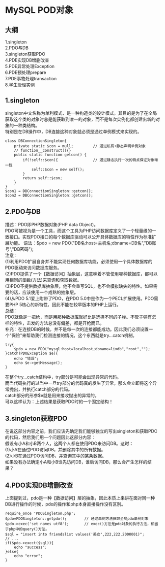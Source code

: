 # MySQL POD对象

## 大纲

1.singleton  
2.PDO与DB  
3.singleton获取PDO  
4.PDE实现DB增删改查  
5.PDE异常处理Exception  
6.PDE预处理prepare  
7.PDE事物处理transaction  
8.学生管理实例  

## 1.singleton

singleton中文名称为单利模式，是一种构造类的设计模式。其目的是为了在全局获取这个类的对象时总是能获取到唯一的对象，而不是每次实例化都创建出新的对象的一种类结构。  
特别是在DB操作中，DB连接这种对象就必须是通过单例模式来实现的。  
```
class DBConnectionSingleton{
    private static $con = mull;         // 通过私有+静态声明单例对象
    // function__construct(){}
    public static function getcon() {
        if(!self::$con){                // 通过静态执行一次的特点保证对象唯一性
            self::$con = new self();
        }
        return self::$con;
    }
}
$con1 = DBConnectionSingleton::getcon();
$con2 = DBConnectionSingleton::getcon();
```

## 2.PDO与DB

描述：PDO即PHP数据对象(PHP data Object)。  
      PDO可被视为是一个工具，而这个工具为PHP访问数据库定义了一个轻量级的一致接口。实现PDO接口的每个数据库驱动可以公开具体数据库的特性作为标准扩展功能。
语法：$pdo = new PDO("DB名:host=主机名;dbname=DB名","DB账号","DB密码");  
注意：  
(1)利用PDO扩展自身并不能实现任何数据库功能，必须使用一个具体数据库的PDO驱动来访问数据库服务。  
(2)PDO提供了一个【数据访问】抽象层，这意味着不管使用哪种数据库，都可以用相同的函数(方法)来查询和获取数据。  
(3)PDO不提供数据库抽象层，他不会重写SQL，也不会模拟缺失的特性。如果需要的话，应该使用一个成熟的抽象层。  
(4)从PDO 5.1爱上附带了PDO，在PDO 5.0中是作为一个PECL扩展使用。PDO需要PHP 5核心的新特性，因此不能在较早版本的PHP上运行。  
总结：  
PDO就像是一把枪，而是用那种数据库就好比是选择不同的子弹。不管子弹有怎样的特性，击发的方法总没有偏差，都是开枪而已。  
补充：在连接DB的时候，并不是每一次的连接都能成功。因此我们必须设置一个"保险"来帮助我们检测连接的情况，这个东西就是try...catch机制。  
```
try{
    $pdo = new PDO("mysql:host=localhost;dbname=lixdb","root","");
}catch(PDOException $e){
    echo "错误";
    echo $e->getMessage();
}
```
在整个try...catch结构中，try部分是可能会出现异常的代码。  
而当代码执行的过当中一旦try部分的代码真的发生了异常，那么会立即将这个异常抛出，并执行catch部分的代码。  
catch部分的形参$e就是用来接收抛出的异常的。  
可以这样认为：上述结果是获取PDO时的一个固定结构！

## 3.singleton获取PDO

在说这部分内容之前，我们应该先确定我们能够独立的写出singleton和获取PDO的代码，然后我们用一个问题因此这部分内容：  
假设有小A和小B两个人，这两个人都在使用PDO来访问DB。这时：  
(1)小A在通过PDO访问DB，并删除其中的所有数据。  
(2)小B在通过PDO访问DB，并查询其中的某条数据。  
如果没有办法确定小A和小B谁先访问DB，谁后访问DB，那么会产生怎样的结果？

## 4.PDO实现DB增删改查

上面提到过，pdo是一种【数据访问】层的抽象，因此本质上来讲在面对同一种DB进行操作的时候，pdo的操作和php本身直接操作没有区别。
```
require_once 'PDOSingleton.php';
$pdo=PDOSingleton::getpdo();        // 通过单例方法获取全局pdo单例对象
$pdo->exec('set names utf8');       // exec()方法是pdo对象的执行方法，相当于php中的query()方法。
$sql = "insert into friendslist values('美女',222,222,2000001)";
// ...
if($pdo->exect($sql)){
    echo "success";
}else{
    echo "error";
}
```